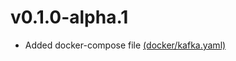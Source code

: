 # v0.1.0-alpha.1
- Added docker-compose file [(docker/kafka.yaml)](/services/clickstream/docker/kafka.yaml)
